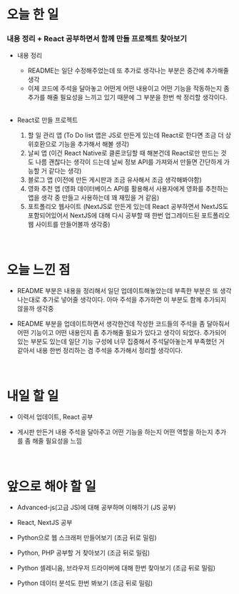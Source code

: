# 오늘 한 일

### 내용 정리 + React 공부하면서 함께 만들 프로젝트 찾아보기

- 내용 정리

  - README는 일단 수정해주었는데 또 추가로 생각나는 부분은 중간에 추가해줄 생각
  - 이제 코드에 주석을 달아놓고 어떤게 어떤 내용이고 어떤 기능을 작동하는지 좀 추가를 해줄 필요성을 느끼고 있기 때문에 그 부분을 한번 싹 정리할 생각이다.

  <br />

- React로 만들 프로젝트

  1. 할 일 관리 앱 (To Do list 앱은 JS로 만든게 있는데 React로 한다면 조금 더 상위호환으로 기능을 추가해서 해볼 생각)
  2. 날씨 앱 (이건 React Native로 클론코딩할 때 해본건데 React로만 만드는 것도 나름 괜찮다는 생각이 드는데 날씨 정보 API를 가져와서 만들면 간단하게 가능할 거 같다는 생각)
  3. 블로그 앱 (이전에 만든 게시판과 조금 유사해서 조금 생각해봐야함) 
  4. 영화 추천 앱 (영화 데이터베이스 API를 활용해서 사용자에게 영화를 추천하는 앱을 생각 중 만들고 사용하는데 꽤 재밌을 거 같음)
  5. 포트폴리오 웹사이트 (NextJS로 만든게 있는데 React 공부하면서 NextJS도 포함되어있어서 NextJS에 대해 다시 공부할 때 한번 업그레이드된 포트폴리오 웹 사이트를 만들어볼까 생각중)


<br />

# 오늘 느낀 점

- README 부분은 내용을 정리해서 일단 업데이트해놓았는데 부족한 부분은 또 생각나는대로 추가로 넣어줄 생각이다. 아마 주석을 추가하면 이 부분도 함께 추가되지않을까 생각중

- README 부분을 업데이트하면서 생각한건데 작성한 코드들의 주석을 좀 달아줘서 어떤 기능이고 어떤 내용인지 좀 추가해줄 필요가 있다고 생각이 되었다. 추가되어있는 부분도 있는데 일단 기능 구성에 너무 집중해서 주석달아놓는게 부족했던 거 같아서 내용 한번 정리하는 겸 주석을 추가해서 정리할 생각이다.

<br />

# 내일 할 일

- 이력서 업데이트, React 공부

- 게시판 만든거 내용 주석을 달아주고 어떤 기능을 하는지 어떤 역할을 하는지 추가를 좀 해줄 필요성을 느낌

<br />

# 앞으로 해야 할 일

- Advanced-js(고급 JS)에 대해 공부하며 이해하기 (JS 공부)

- React, NextJS 공부

- Python으로 웹 스크래퍼 만들어보기 (조금 뒤로 밀림)

- Python, PHP 공부할 거 찾아보기 (조금 뒤로 밀림)

- Python 셀레니움, 브라우저 드라이버에 대해 한번 찾아보기 (조금 뒤로 밀림)

- Python 데이터 분석도 한번 봐보기 (조금 뒤로 밀림)